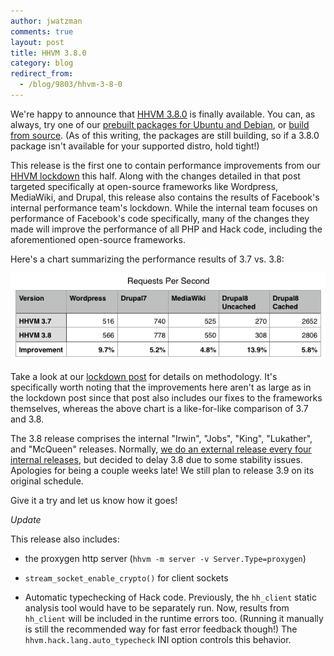 ```yaml
---
author: jwatzman
comments: true
layout: post
title: HHVM 3.8.0
category: blog
redirect_from:
  - /blog/9803/hhvm-3-8-0
---
```


We're happy to announce that [HHVM 3.8.0](https://github.com/facebook/hhvm/tree/HHVM-3.8.0) is finally available. You can, as always, try one of our [prebuilt packages for Ubuntu and Debian](https://github.com/facebook/hhvm/wiki/Prebuilt-Packages-for-HHVM), or [build from source](https://github.com/facebook/hhvm/wiki/Building-and-Installing-HHVM). (As of this writing, the packages are still building, so if a 3.8.0 package isn't available for your supported distro, hold tight!)

This release is the first one to contain performance improvements from our [HHVM lockdown](http://hhvm.com/blog/9293/lockdown-results-and-hhvm-performance) this half. Along with the changes detailed in that post targeted specifically at open-source frameworks like Wordpress, MediaWiki, and Drupal, this release also contains the results of Facebook's internal performance team's lockdown. While the internal team focuses on performance of Facebook's code specifically, many of the changes they made will improve the performance of all PHP and Hack code, including the aforementioned open-source frameworks.

Here's a chart summarizing the performance results of 3.7 vs. 3.8:

![Image 2015-07-13 at 3.19.02 PM](/static/images/posts/Image-2015-07-13-at-3.19.02-PM.png)

Take a look at our [lockdown post](http://hhvm.com/blog/9293/lockdown-results-and-hhvm-performance) for details on methodology. It's specifically worth noting that the improvements here aren't as large as in the lockdown post since that post also includes our fixes to the frameworks themselves, whereas the above chart is a like-for-like comparison of 3.7 and 3.8.

The 3.8 release comprises the internal "Irwin", "Jobs", "King", "Lukather", and "McQueen" releases. Normally, [we do an external release every four internal releases](https://github.com/facebook/hhvm/wiki/Release%20Schedule), but decided to delay 3.8 due to some stability issues. Apologies for being a couple weeks late! We still plan to release 3.9 on its original schedule.

Give it a try and let us know how it goes!

_Update_

This release also includes:




  * the proxygen http server (`hhvm -m server -v Server.Type=proxygen`)


  * `stream_socket_enable_crypto()` for client sockets


  * Automatic typechecking of Hack code. Previously, the `hh_client` static analysis tool would have to be separately run. Now, results from `hh_client` will be included in the runtime errors too. (Running it manually is still the recommended way for fast error feedback though!) The `hhvm.hack.lang.auto_typecheck` INI option controls this behavior.

